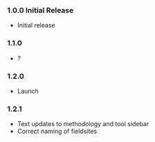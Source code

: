 ### 1.0.0 Initial Release

* Initial release

### 1.1.0

* ?

### 1.2.0

* Launch

### 1.2.1

* Text updates to methodology and tool sidebar
* Correct naming of fieldsites